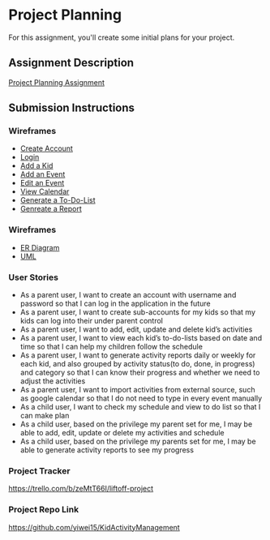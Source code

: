 # Project Planning
For this assignment, you'll create some initial plans for your project.

## Assignment Description
[Project Planning Assignment](https://education.launchcode.org/liftoff/modules/assignments/project-planning)

## Submission Instructions

### Wireframes

- [Create Account](./Registration.pdf)
- [Login](./Login.pdf)
- [Add a Kid](https://github.com/yiwei15/liftoff-assignments/blob/master/P3-Project_Planning/Add%20a%20kid.pdf)
- [Add an Event](https://github.com/yiwei15/liftoff-assignments/blob/master/P3-Project_Planning/Add%20an%20Activity.pdf)
- [Edit an Event](https://github.com/yiwei15/liftoff-assignments/blob/master/P3-Project_Planning/Edit%20an%20Event.pdf)
- [View Calendar](https://github.com/yiwei15/liftoff-assignments/blob/master/P3-Project_Planning/View%20Calendar.pdf)
- [Generate a To-Do-List](https://github.com/yiwei15/liftoff-assignments/blob/master/P3-Project_Planning/Generate%20a%20to-do-list.pdf)
- [Genreate a Report](https://github.com/yiwei15/liftoff-assignments/blob/master/P3-Project_Planning/Generate%20a%20Report.pdf)

### Wireframes
- [ER Diagram](./ERDiagram.pdf)
- [UML](./UML.pdf)

### User Stories
- As a parent user, I want to create an account with username and password so that I can log in the application in the future
- As a parent user, I want to create sub-accounts for my kids so that my kids can log into their under parent control
- As a parent user, I want to add, edit, update and delete kid’s activities
- As a parent user, I want to view each kid’s to-do-lists based on date and time so that I can help my children follow the schedule
- As a parent user, I want to generate activity reports daily or weekly for each kid, and also grouped by activity status(to do, done, in progress) and category so that I can know their progress and whether we need to adjust the activities 
- As a parent user, I want to import activities from external source, such as google calendar so that I do not need to type in every event manually
- As a child user, I want to check my schedule and view to do list so that I can make plan
- As a child user, based on the privilege my parent set for me, I may be able to add, edit, update or delete my activities and schedule
- As a child user, based on the privilege my parents set for me, I may be able to generate activity reports to see my progress


### Project Tracker

https://trello.com/b/zeMtT66I/liftoff-project

### Project Repo Link

https://github.com/yiwei15/KidActivityManagement
